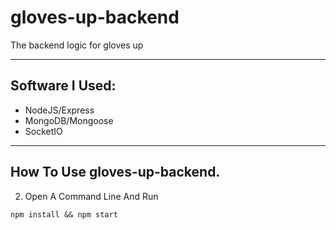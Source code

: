 # gloves-up-backend

The backend logic for gloves up

---

## Software I Used:

- NodeJS/Express
- MongoDB/Mongoose
- SocketIO

---

## How To Use gloves-up-backend.

2. Open A Command Line And Run

```
npm install && npm start
```
